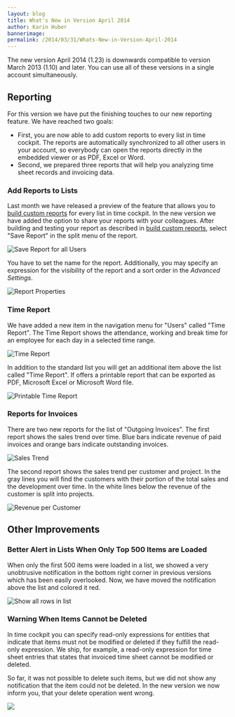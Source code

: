 ```yaml
---
layout: blog
title: What's New in Version April 2014
author: Karin Huber
bannerimage: 
permalink: /2014/03/31/Whats-New-in-Version-April-2014
---
```


<p xmlns="http://www.w3.org/1999/xhtml">The new version April 2014 (1.23) is downwards compatible to version March 2013 (1.10) and later. You can use all of these versions in a single account simultaneously.</p><h2 xmlns="http://www.w3.org/1999/xhtml">Reporting</h2><p xmlns="http://www.w3.org/1999/xhtml">For this version we have put the finishing touches to our new reporting feature. We have reached two goals:</p><ul xmlns="http://www.w3.org/1999/xhtml">
  <li>First, you are now able to add custom reports to every list in time cockpit. The reports are automatically synchronized to all other users in your account, so everybody can open the reports directly in the embedded viewer or as PDF, Excel or Word.</li>
  <li>Second, we prepared three reports that will help you analyzing time sheet records and invoicing data.</li>
</ul><h3 xmlns="http://www.w3.org/1999/xhtml">Add Reports to Lists</h3><p xmlns="http://www.w3.org/1999/xhtml">Last month we have released a preview of the feature that allows you to <a href="http://www.timecockpit.com/blog/2014/02/27/Building-Custom-Reports-in-Time-Cockpit" title="Build custom reports in time cockpit">build custom reports</a> for every list in time cockpit. In the new version we have added the option to share your reports with your colleagues. After building and testing your report as described in <a title="Build custom reports in time cockpit" href="http://www.timecockpit.com/blog/2014/02/27/Building-Custom-Reports-in-Time-Cockpit">build custom reports</a>, select "Save Report" in the split menu of the report.</p><p xmlns="http://www.w3.org/1999/xhtml">
  <img title="Save Report for all Users" src="{{site.baseurl}}/images/blog/2014/03/save-report.png" alt="Save Report for all Users" />
</p><p xmlns="http://www.w3.org/1999/xhtml">You have to set the name for the report. Additionally, you may specify an expression for the visibility of the report and a sort order in the <em>Advanced Settings</em>.</p><p xmlns="http://www.w3.org/1999/xhtml">
  <img title="Report Properties" src="{{site.baseurl}}/images/blog/2014/03/report-properties.png" alt="Report Properties" />
</p><h3 xmlns="http://www.w3.org/1999/xhtml">Time Report</h3><p xmlns="http://www.w3.org/1999/xhtml">We have added a new item in the navigation menu for "Users" called "Time Report". The Time Report shows the attendance, working and break time for an employee for each day in a selected time range. </p><p xmlns="http://www.w3.org/1999/xhtml">
  <img title="Time Report" src="{{site.baseurl}}/images/blog/2014/03/time-report-list.png" alt="Time Report" />
</p><p xmlns="http://www.w3.org/1999/xhtml">In addition to the standard list you will get an additional item above the list called "Time Report". If offers a printable report that can be exported as PDF, Microsoft Excel or Microsoft Word file.</p><p xmlns="http://www.w3.org/1999/xhtml">
  <img title="Printable Time Report" src="{{site.baseurl}}/images/blog/2014/03/time-report.png" alt="Printable Time Report" />
</p><h3 xmlns="http://www.w3.org/1999/xhtml">Reports for Invoices</h3><p xmlns="http://www.w3.org/1999/xhtml">There are two new reports for the list of "Outgoing Invoices". The first report shows the sales trend over time. Blue bars indicate revenue of paid invoices and orange bars indicate outstanding invoices.</p><p xmlns="http://www.w3.org/1999/xhtml">
  <img title="Sales Trend" src="{{site.baseurl}}/images/blog/2014/03/sales-trend.png" alt="Sales Trend" />
</p><p xmlns="http://www.w3.org/1999/xhtml">The second report shows the sales trend per customer and project. In the gray lines you will find the customers with their portion of the total sales and the development over time. In the white lines below the revenue of the customer is split into projects.</p><p xmlns="http://www.w3.org/1999/xhtml">
  <img title="Revenue per Customer" src="{{site.baseurl}}/images/blog/2014/03/revenue-per-customer.png" alt="Revenue per Customer" />
</p><h2 xmlns="http://www.w3.org/1999/xhtml">Other Improvements</h2><h3 xmlns="http://www.w3.org/1999/xhtml">Better Alert in Lists When Only Top 500 Items are Loaded
<br /></h3><p xmlns="http://www.w3.org/1999/xhtml">When only the first 500 items were loaded in a list, we showed a very unobtrusive notification in the bottom right corner in previous versions which has been easily overlooked. Now, we have moved the notification above the list and colored it red.</p><p xmlns="http://www.w3.org/1999/xhtml">
  <img title="Show all rows in list" src="{{site.baseurl}}/images/blog/2014/03/show-all-rows.png" alt="Show all rows in list" />
</p><h3 xmlns="http://www.w3.org/1999/xhtml">Warning When Items Cannot be Deleted</h3><p xmlns="http://www.w3.org/1999/xhtml">In time cockpit you can specify read-only expressions for entities that indicate that items must not be modified or deleted if they fulfill the read-only expression. We ship, for example, a read-only expression for time sheet entries that states that invoiced time sheet cannot be modified or deleted.</p><p xmlns="http://www.w3.org/1999/xhtml">So far, it was not possible to delete such items, but we did not show any notification that the item could not be deleted. In the new version we now inform you, that your delete operation went wrong.</p><p xmlns="http://www.w3.org/1999/xhtml">
  <img src="{{site.baseurl}}/images/blog/2014/03/delete-not-possible-warning.png" />
</p>